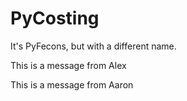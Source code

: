 # PyCosting
It's PyFecons, but with a different name. 

This is a message from Alex

This is a message from Aaron
